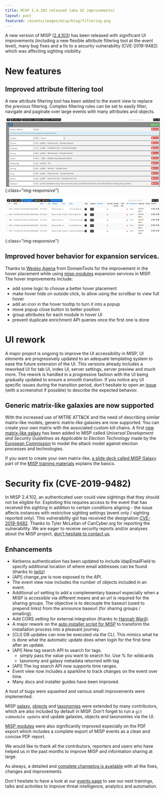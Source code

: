 ```yaml
---
title: MISP 2.4.103 released (aka UI improvements)
layout: post
featured: /assets/images/misp/blog/filtering.png
---
```


A new version of MISP ([2.4.103](https://github.com/MISP/MISP/tree/v2.4.103)) has been released with significant UI improvements (including a new flexible attribute filtering tool at the event level), many bug fixes and a fix to a security vulnerability (CVE-2019-9482) which was affecting sighting visibility.

# New features

## Improved attribute filtering tool

A new attribute filtering tool has been added to the event view to replace the previous filtering. Complex filtering rules can be set to easily filter, navigate and paginate over large events with many attributes and objects.

![MISP screenshot - new attribute filtering tool at event level](/assets/images/misp/blog/filtering.png){:class="img-responsive"}

![MISP screenshot - new attribute filtering tool at event level](/assets/images/misp/blog/filtering2.png){:class="img-responsive"}

## Improved hover behavior for expansion services.

Thanks to [Wesley Agena](https://github.com/wesleya) from DomainTools for the improvement in the hover placement while using [misp-modules](https://github.com/MISP/misp-modules) expansion services in MISP. The hover improvements include:

- add some logic to choose a better hover placement
- make hover hide on outside click, to allow using the scrollbar to view
  full hover
- add an icon in the hover tooltip to turn it into a popup
- move popup close button to better position
- group attributes for each module in hover UI
- prevent duplicate enrichment API queries once the first one is done

# UI rework

A major project is ongoing to improve the UI accessibility in MISP, UI elements are progressively updated to an adequate templating system to ease the future extension of the UI. This versions already includes a reworked UI for tab UI, index UI, server settings, server preview and much more. The rework is handled in a progressive fashion with the UI being gradually updated to ensure a smooth transition. If you notice any UI specific issues during the transition period, don't hesitate to open an [issue](https://github.com/MISP/MISP/issues) (with a screenshot if possible) to describe the expected behavior.

## Generic matrix-like galaxies are now supported

With the increased use of MITRE ATT&CK and the need of describing similar matrix-like models, generic matrix-like galaxies are now supported.
You can create your own matrix with the associated custom kill chains. A first [new matrix-like galaxy](https://www.misp-project.org/galaxy.html#_election_guidelines) has been added to MISP called *Universal Development and Security Guidelines as Applicable to Election Technology* made by the [European Commission](https://www.ria.ee/sites/default/files/content-editors/kuberturve/cyber_security_of_election_technology.pdf) to model the attack model against election processes and technologies.

If you want to create your own matrix-like, [a slide deck called MISP Galaxy](https://www.misp-project.org/misp-training/3.2-misp-galaxy.pdf) part of the [MISP training materials](https://github.com/MISP/misp-training#misp-training-materials) explains the basics.

# Security fix (CVE-2019-9482)

In MISP 2.4.102, an authenticated user could view sightings that they should not be eligible for. Exploiting this requires access to the event that has received the sighting in addition to certain conditions aligning - the issue affects instances with restrictive sighting settings (event only / sighting reported only). This vulnerability got has received the designation [CVE-2019-9482](https://cve.circl.lu/cve/CVE-2019-9482). Thanks to Tyler McLellan of CanCyber.org for reporting the vulnerability. We are eager to receive security reports and/or analyses about the MISP project, [don't hesitate to contact us](https://github.com/MISP/MISP/blob/2.4/CONTRIBUTING.md#reporting-security-vulnerabilities).

## Enhancements

- Kerberos authentication has been updated to include ldapEmailField to specify additional location of where email addresses can be found (thanks to [iwitz](https://github.com/iwitz))
- [API] change_pw is now exposed to the API.
- The event view now includes the number of objects included in an event.
- Additional url setting to add a complementary baseurl especially when a MISP is accessible via different means and an url is required for the sharing groups. The objective is to decouple the baseurl (used to prepend links) from the announce baseurl (for sharing groups / emailing).
- Add CORS setting for external integration (thanks to [Hannah Ward](https://github.com/FloatingGhost)).
- A major rework on the [auto installer script for MISP](https://misp.github.io/MISP/INSTALL.ubuntu1804/) to transform the installation process into a pleasant journey.
- [CLI] DB updates can now be executed via the CLI. This mimics what he is done what the automatic update does when login for the first time after an update.
- [API] New tag search API to search for tags.
  - simply pass the value you want to search for. Use % for wildcards
  - taxonomy and galaxy metadata returned with tag
- [API] The log search API now supports time ranges.
- Event view now includes a sparkline to track changes on the event over time.
- Many docs and installer guides have been improved.

A host of bugs were squashed and various small improvements were implemented.

MISP [galaxy](/galaxy.pdf), [objects](/objects.pdf) and [taxonomies](/taxonomies.pdf) were extended by many contributors, which are also included by default in MISP. Don't forget to run a `git submodule update` and update galaxies, objects and taxonomies via the UI.

[MISP modules](https://github.com/MISP/misp-modules) were also significantly improved especially on the PDF export which includes a complete export of MISP events as a clean and concise PDF report.

We would like to thank all the contributors, reporters and users who have helped us in the past months to improve MISP and information sharing at large.

As always, a detailed and [complete changelog is available](http://www.misp-project.org/Changelog.txt) with all the fixes, changes and improvements.

Don't hesitate to have a look at our [events page](http://www.misp-project.org/events/) to see our next trainings, talks and activities to improve threat intelligence, analytics and automation.

